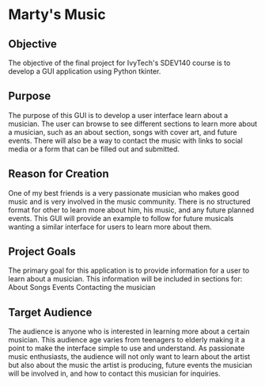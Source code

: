 # Marty's Music

## Objective
The objective of the final project for IvyTech's SDEV140 course is to develop a GUI application using Python tkinter.

## Purpose
  The purpose of this GUI is to develop a user interface learn about a musician. The user can browse to see different sections to learn more about a musician, such as an about section, songs with cover art, and future events. There will also be a way to contact the music with links to social media or a form that can be filled out and submitted.
 
## Reason for Creation
  One of my best friends is a very passionate musician who makes good music and is very involved in the music community. There is no structured format for other to learn more about him, his music, and any future planned events. This GUI will provide an example to follow for future musicals wanting a similar interface for users to learn more about them.

## Project Goals
  The primary goal for this application is to provide information for a user to learn about a musician. This information will be included in sections for:
About
Songs
Events
Contacting the musician

## Target Audience
  The audience is anyone who is interested in learning more about a certain musician. This audience age varies from teenagers to elderly making it a point to make the interface simple to use and understand. As passionate music enthusiasts, the audience will not only want to learn about the artist but also about the music the artist is producing, future events the musician will be involved in, and how to contact this musician for inquiries.

